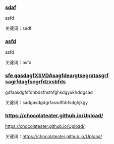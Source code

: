 <h3><a href="asfd">sdaf</a> </h3>

asfd

关键词：sadf
 
<h3><a href="asfd">asfd</a> </h3>

asfd

关键词：asfd
 
<h3><a href="afsfghsfdgthfytdjghdjghdjfjthftshgdgra">sfe qasdagfXSVDAsagfdeargtsegratasgrf sagrfdagfsegrfdzxsbfds</a> </h3>

gdfaasdgfsfdhbdsfhsthfghkdgyukhddgsad 

关键词：sadgasdgdgrfassdfhbfsdghjkgy
 
<h3><a href="https://chocolateater.github.io/Upload/">https://chocolateater.github.io/Upload/</a> </h3>

https://chocolateater.github.io/Upload/

关键词：https://chocolateater.github.io/Upload/
 
